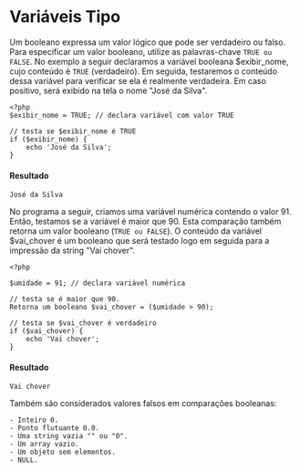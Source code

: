 # Variáveis Tipo

Um booleano expressa um valor lógico que pode ser verdadeiro ou falso. Para especificar um valor booleano, utilize as palavras-chave `TRUE ou FALSE`. No exemplo a seguir declaramos a variável booleana $exibir_nome, cujo conteúdo é `TRUE` (verdadeiro). Em seguida, testaremos o conteúdo dessa variável para verificar se ela é realmente verdadeira. Em caso positivo, será exibido na tela o nome "José da Silva".

    <?php 
    $exibir_nome = TRUE; // declara variável com valor TRUE

    // testa se $exibir_nome é TRUE
    if ($exibir_nome) {
    	echo 'José da Silva';
    } 

#### Resultado 
    José da Silva

No programa a seguir, criamos uma variável numérica contendo o valor 91. 
Então, testamos se a variável é maior que 90. Esta comparação também 
retorna um valor booleano (`TRUE ou FALSE`).
O conteúdo da variável $vai_chover é um booleano que será testado 
logo em seguida para a impressão da string "Vai chover".
     
    <?php

    $umidade = 91; // declara variável numérica

    // testa se é maior que 90. 
    Retorna um booleano $vai_chover = ($umidade > 90);

    // testa se $vai_chover é verdadeiro
    if ($vai_chover) {
    	echo 'Vai chover';
    }

#### Resultado
    Vai chover

Também são considerados valores falsos em comparações booleanas:

    - Inteiro 0.
    - Ponto flutuante 0.0.
    - Uma string vazia "" ou "0".
    - Um array vazio.
    - Um objeto sem elementos.
    - NULL.

    





